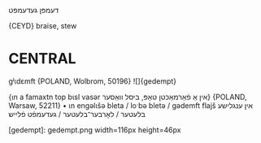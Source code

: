 דעמפּן
געדעמפּט

{CEYD}
braise, stew

CENTRAL
========

gʲɩdɛmft {POLAND, Wolbrom, 50196}
![]{gedempt}

{ɩn a famaxtn top bɩsl vasər אין אַ פֿאַרמאַכטן טאָפּ, ביסל וואַסער} {POLAND, Warsaw, 52211}
	•	ɩn engəlɩšə bleta / loˑbə bletə / gədemft flajš אין ענגלישע בלעטער / לאָרבער־בלעטער / געדעמפֿט פֿלייש

[gedempt]: gedempt.png width=116px height=46px